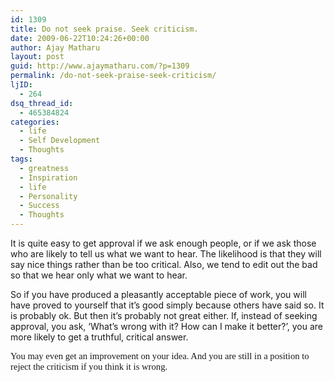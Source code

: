 ```yaml
---
id: 1309
title: Do not seek praise. Seek criticism.
date: 2009-06-22T10:24:26+00:00
author: Ajay Matharu
layout: post
guid: http://www.ajaymatharu.com/?p=1309
permalink: /do-not-seek-praise-seek-criticism/
ljID:
  - 264
dsq_thread_id:
  - 465384824
categories:
  - life
  - Self Development
  - Thoughts
tags:
  - greatness
  - Inspiration
  - life
  - Personality
  - Success
  - Thoughts
---
```

<p class="MsoNormal">
  It is quite easy to get approval if we ask enough people, or if we ask those who are likely to tell us what we want to hear. The likelihood is that they will say nice things rather than be too critical. Also, we tend to edit out the bad so that we hear only what we want to hear.
</p>

<p class="MsoNormal">
  So if you have produced a pleasantly acceptable piece of work, you will have proved to yourself that it’s good simply because others have said so. It is probably ok. But then it’s probably not great either. If, instead of seeking approval, you ask, ‘What’s wrong with it? How can I make it better?’, you are more likely to get a truthful, critical answer.
</p>

<span style="font-size: 11pt; line-height: 115%; font-family: &quot;Calibri&quot;,&quot;sans-serif&quot;;">You may even get an improvement on your idea. And you are still in a position to reject the criticism if you think it is wrong. </span>